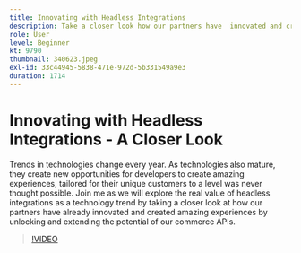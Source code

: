 ```yaml
---
title: Innovating with Headless Integrations
description: Take a closer look how our partners have  innovated and created  experiences by unlocking and extending the potential of the Adobe commerce APIs.
role: User
level: Beginner
kt: 9790
thumbnail: 340623.jpeg
exl-id: 33c44945-5838-471e-972d-5b331549a9e3
duration: 1714
---
```

# Innovating with Headless Integrations - A Closer Look

Trends in technologies change every year. As technologies also mature, they create new opportunities for developers to create amazing experiences, tailored for their unique customers to a level was never thought possible. Join me as we will explore the real value of headless integrations as a technology trend by taking a closer look at how our partners have already innovated and created amazing experiences by unlocking and extending the potential of our commerce APIs.

>[!VIDEO](https://video.tv.adobe.com/v/340623/?quality=12&learn=on)

